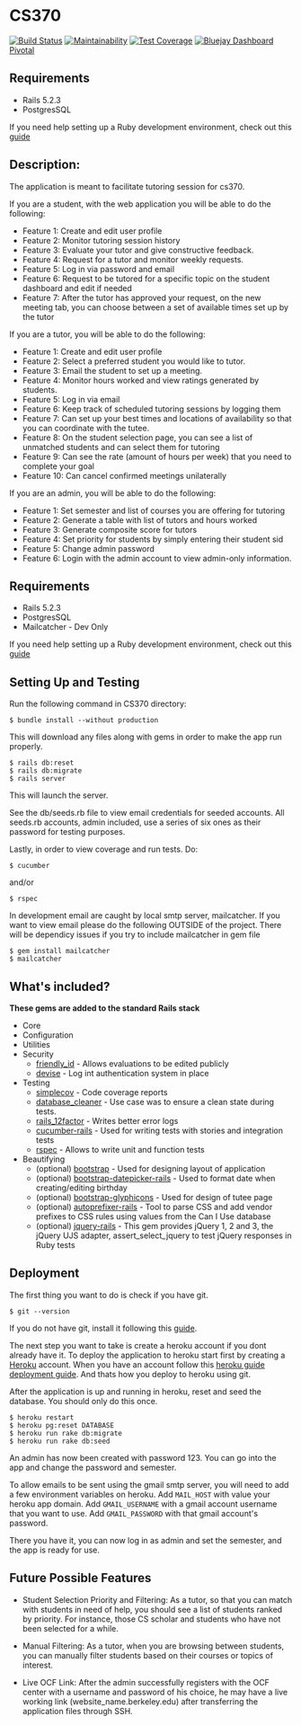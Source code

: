 # CS370
[![Build Status](https://travis-ci.com/nfigueira/cs370.svg?branch=master)](https://travis-ci.com/nfigueira/cs370)
[![Maintainability](https://api.codeclimate.com/v1/badges/21aa1dc55c25bf616f89/maintainability)](https://codeclimate.com/github/nfigueira/cs370/maintainability)
[![Test Coverage](https://api.codeclimate.com/v1/badges/21aa1dc55c25bf616f89/test_coverage)](https://codeclimate.com/github/nfigueira/cs370/test_coverage)
[![Bluejay Dashboard](https://img.shields.io/badge/Bluejay-Dashboard_2-blue.svg)](http://dashboard.bluejay.governify.io/dashboard/script/dashboardLoader.js?dashboardURL=https://reporter.bluejay.governify.io/api/v4/dashboards/tpa-CS169L-GH-nfigueira_cs370/main)
[Pivotal](https://www.pivotaltracker.com/n/projects/2317313)

## Requirements
* Rails 5.2.3
* PostgresSQL

If you need help setting up a Ruby development environment, check out this [guide](https://mattbrictson.com/rails-osx-setup-guide)

## Description:
The application is meant to facilitate tutoring session for cs370.

If you are a student, with the web application you will be able to do the following:
* Feature 1: Create and edit user profile
* Feature 2: Monitor tutoring session history
* Feature 3: Evaluate your tutor and give constructive feedback.
* Feature 4: Request for a tutor and monitor weekly requests.
* Feature 5: Log in via password and email
* Feature 6: Request to be tutored for a specific topic on the student dashboard and edit if needed
* Feature 7: After the tutor has approved your request, on the new meeting tab, you can choose between a set of available times set up by the tutor

If you are a tutor, you will be able to do the following:
* Feature 1: Create and edit user profile
* Feature 2: Select a preferred student you would like to tutor.
* Feature 3: Email the student to set up a meeting.
* Feature 4: Monitor hours worked and view ratings generated by students.
* Feature 5: Log in via email
* Feature 6: Keep track of scheduled tutoring sessions by logging them
* Feature 7: Can set up your best times and locations of availability so that you can coordinate with the tutee.
* Feature 8: On the student selection page, you can see a list of unmatched students and can select them for tutoring
* Feature 9: Can see the rate (amount of hours per week) that you need to complete your goal
* Feature 10: Can cancel confirmed meetings unilaterally

If you are an admin, you will be able to do the following:
* Feature 1: Set semester and list of courses you are offering for tutoring
* Feature 2: Generate a table with list of tutors and hours worked
* Feature 3: Generate composite score for tutors
* Feature 4: Set priority for students by simply entering their student sid
* Feature 5: Change admin password
* Feature 6: Login with the admin account to view admin-only information.

## Requirements
* Rails 5.2.3
* PostgresSQL
* Mailcatcher - Dev Only

If you need help setting up a Ruby development environment, check out this [guide](https://mattbrictson.com/rails-osx-setup-guide)

## Setting Up and Testing
Run the following command in CS370 directory:
```
$ bundle install --without production
```
This will download any files along with gems in order to make the app run properly.

```
$ rails db:reset
$ rails db:migrate
$ rails server
```
This will launch the server.

See the db/seeds.rb file to view email credentials for seeded accounts. All seeds.rb accounts, admin included, use a series of six ones as their password for testing purposes.

Lastly, in order to view coverage and run tests. Do:
```
$ cucumber
```
and/or
```
$ rspec
```

In development email are caught by local smtp server, mailcatcher. If you want to view email please do the following OUTSIDE of the project. There will be dependicy issues if you try to include mailcatcher in gem file

```
$ gem install mailcatcher
$ mailcatcher
```
## What's included?
**These gems are added to the standard Rails stack**
* Core
* Configuration
* Utilities
* Security
    * [friendly_id](https://github.com/norman/friendly_id) - Allows evaluations to be edited publicly
    * [devise](https://github.com/plataformatec/devise) - Log int authentication system in place
* Testing
    * [simplecov](https://github.com/colszowka/simplecov) - Code coverage reports
    * [database_cleaner](https://github.com/DatabaseCleaner/database_cleaner) - Use case was to ensure a clean state during tests.
    * [rails_12factor](https://github.com/heroku/rails_12factor) - Writes better error logs
    * [cucumber-rails](https://github.com/cucumber/cucumber-rails) - Used for writing tests with stories and integration tests
    * [rspec](https://rspec.info) - Allows to write unit and function tests
* Beautifying
    * (optional) [bootstrap](https://getbootstrap.com) - Used for designing layout of application
    * (optional) [bootstrap-datepicker-rails](https://github.com/Nerian/bootstrap-datepicker-rails) - Used to format date when creating/editing birthday
    * (optional) [bootstrap-glyphicons](https://github.com/anjlab/bootstrap-glyphicons) - Used for design of tutee page
    * (optional) [autoprefixer-rails](https://github.com/ai/autoprefixer-rails) - Tool to parse CSS and add vendor prefixes to CSS rules using values from the Can I Use database
    * (optional) [jquery-rails](https://github.com/rails/jquery-rails) - This gem provides jQuery 1, 2 and 3, the jQuery UJS adapter, assert_select_jquery to test jQuery responses in Ruby tests

## Deployment
The first thing you want to do is check if you have git.
```
$ git --version
```
If you do not have git, install it following this [guide](https://www.linode.com/docs/development/version-control/how-to-install-git-on-linux-mac-and-windows/).

The next step you want to take is create a heroku account if you dont already have it.
To deploy the application to heroku start first by creating a [Heroku](https://signup.heroku.com/) account.
When you have an account follow this [heroku guide deployment guide](https://devcenter.heroku.com/articles/git).
And thats how you deploy to heroku using git.

After the application is up and running in heroku, reset and seed the database. You should only do this once.
```
$ heroku restart
$ heroku pg:reset DATABASE
$ heroku run rake db:migrate
$ heroku run rake db:seed
```
An admin has now been created with password 123. You can go into the app and change the password and semester.

To allow emails to be sent using the gmail smtp server, you will need to add a few environment variables on heroku.
Add `MAIL_HOST` with value your heroku app domain.
Add `GMAIL_USERNAME` with a gmail account username that you want to use.
Add `GMAIL_PASSWORD` with that gmail account's password.

There you have it, you can now log in as admin and set the semester, and the app is ready for use.

## Future Possible Features

* Student Selection Priority and Filtering: As a tutor, so that you can match with students in need of help, you should see a list of students ranked by priority. For instance, those CS scholar and students who have not been selected for a while.

* Manual Filtering: As a tutor, when you are browsing between students, you can manually filter students based on their courses or topics of interest.

* Live OCF Link: After the admin successfully registers with the OCF center with a username and password of his choice, he may have a live working link (website_name.berkeley.edu) after transferring the application files through SSH.
